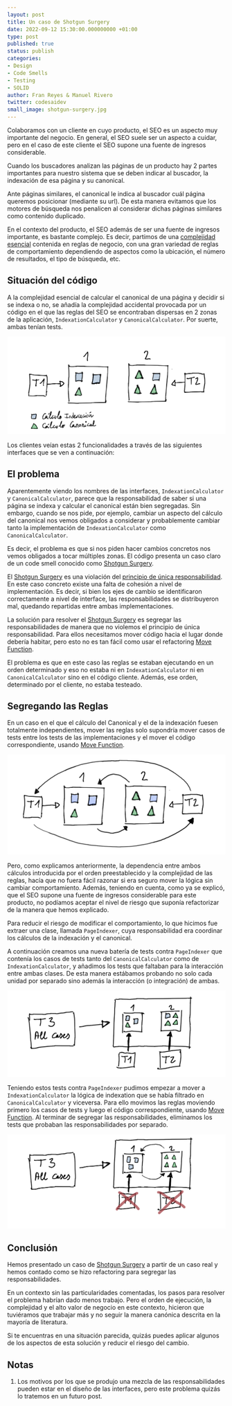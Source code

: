 ```yaml
---
layout: post
title: Un caso de Shotgun Surgery
date: 2022-09-12 15:30:00.000000000 +01:00
type: post
published: true
status: publish
categories:
- Design 
- Code Smells 
- Testing
- SOLID 
author: Fran Reyes & Manuel Rivero
twitter: codesaidev 
small_image: shotgun-surgery.jpg
---
```


Colaboramos con un cliente en cuyo producto, el SEO es un aspecto muy importante del negocio. En general, el SEO suele ser un aspecto a cuidar, pero en el caso de este cliente el SEO supone una fuente de ingresos considerable.

Cuando los buscadores analizan las páginas de un producto hay 2 partes importantes para nuestro sistema que se deben indicar al buscador, la indexación de esa página y su canonical.

Ante páginas similares, el canonical le indica al buscador cuál página queremos posicionar (mediante su url). De esta manera evitamos que los motores de búsqueda nos penalicen al considerar dichas páginas similares como contenido duplicado.

En el contexto del producto, el SEO además de ser una fuente de ingresos importante, es bastante complejo. Es decir, partimos de una [complejidad esencial](https://dzone.com/articles/essential-and-accidental) contenida en reglas de negocio, con una gran variedad de reglas de comportamiento dependiendo de aspectos como la ubicación, el número de resultados, el tipo de búsqueda, etc.

## Situación del código

A la complejidad esencial de calcular el canonical de una página y decidir si se indexa o no, se añadía la complejidad accidental provocada por un código en el que las reglas del SEO se encontraban dispersas en 2 zonas de la aplicación, `IndexationCalculator` y `CanonicalCalculator`. Por suerte, ambas tenían tests.


<figure style="margin:auto; width: 100%">
<img src="/assets/posts/2022-09-12-un-caso-de-shotgun-surgery/slice1.png" alt="test contra cada clase" />
</figure>


Los clientes veían estas 2 funcionalidades a través de las siguientes interfaces que se ven a continuación:

<script src="https://gist.github.com/franreyes/7f7c684c771e1c2c35ca1210c6f0ffbc.js"></script>

## El problema
Aparentemente viendo los nombres de las interfaces, `IndexationCalculator` y `CanonicalCalculator`, parece que la responsabilidad de saber si una página se indexa y calcular el canonical están bien segregadas. Sin embargo, cuando se nos pide, por ejemplo, cambiar un aspecto del cálculo del canonical nos vemos obligados a considerar y probablemente cambiar tanto la implementación de `IndexationCalculator` como `CanonicalCalculator`.

Es decir, el problema es que si nos piden hacer cambios concretos nos vemos obligados a tocar múltiples zonas. El código presenta un caso claro de un code smell conocido como [Shotgun Surgery](https://dzone.com/articles/code-smell-shot-surgery).

El [Shotgun Surgery](https://dzone.com/articles/code-smell-shot-surgery) es una violación del [principio de única responsabilidad](https://www.thebigbranchtheory.dev/post/single-responsablity/). En este caso concreto existe una falta de cohesión a nivel de implementación. Es decir, si bien los ejes de cambio se identificaron correctamente a nivel de interface, las responsabilidades se distribuyeron mal, quedando repartidas entre ambas implementaciones.

La solución para resolver el [Shotgun Surgery](https://dzone.com/articles/code-smell-shot-surgery) es segregar las responsabilidades de manera que no violemos el principio de única responsabilidad. Para ellos necesitamos mover
código hacia el lugar donde debería habitar, pero esto no es tan fácil como usar el refactoring [Move Function](https://refactoring.com/catalog/moveFunction.html).

El problema es que en este caso las reglas se estaban ejecutando en un orden determinado y eso no estaba ni en `IndexationCalculator` ni en `CanonicalCalculator` sino en el código cliente. Además, ese orden, determinado por el cliente, no estaba testeado.



## Segregando las Reglas
En un caso en el que el cálculo del Canonical y el de la indexación fuesen totalmente independientes, mover las reglas solo supondría mover casos de tests entre los tests de las implementaciones y el mover el código correspondiente, usando [Move Function](https://refactoring.com/catalog/moveFunction.html).

<figure style="margin:auto; width: 100%">
<img src="/assets/posts/2022-09-12-un-caso-de-shotgun-surgery/slice4.png" alt="test contra cada clase" />
</figure>

Pero, como explicamos anteriormente, la dependencia entre ambos cálculos introducida por el orden preestablecido y la complejidad de las reglas, hacía que no fuera fácil razonar si era seguro mover la lógica sin cambiar comportamiento. Además, teniendo en cuenta, como ya se explicó, que el SEO supone una fuente de ingresos considerable para este producto, no podíamos aceptar el nivel de riesgo que suponía refactorizar de la manera que hemos explicado.


Para reducir el riesgo de modificar el comportamiento, lo que hicimos fue extraer una clase, llamada `PageIndexer`, cuya responsabilidad era coordinar los cálculos de la indexación y el canonical.

<script src="https://gist.github.com/franreyes/829829d2d830ce97554f384565e19f43.js"></script>

A continuación creamos una nueva batería de tests contra `PageIndexer` que contenía los casos de tests tanto del `CanonicalCalculator` como de `IndexationCalculator`, y añadimos los tests que faltaban para la interacción entre ambas clases. De esta manera estábamos probando no solo cada unidad por separado sino además la interacción (o integración) de ambas.

<figure style="margin:auto; width: 100%">
<img src="/assets/posts/2022-09-12-un-caso-de-shotgun-surgery/slice2.png" alt="test contra cada clase" />
</figure>


Teniendo estos tests contra `PageIndexer` pudimos empezar a mover a `IndexationCalculator` la lógica de indexation que se había filtrado en  `CanonicalCalculator` y viceversa. Para ello movimos las reglas moviendo primero los casos de tests y luego el código correspondiente, usando [Move Function](https://refactoring.com/catalog/moveFunction.html). Al terminar de segregar las responsabilidades, eliminamos los tests que probaban las responsabilidades por separado.

<figure style="margin:auto; width: 100%">
<img src="/assets/posts/2022-09-12-un-caso-de-shotgun-surgery/slice3.png" alt="test contra cada clase" />
</figure>


## Conclusión
Hemos presentado un caso de [Shotgun Surgery](https://dzone.com/articles/code-smell-shot-surgery) a partir de un caso real y hemos contado como se hizo refactoring para segregar las responsabilidades.

En un contexto sin las particularidades comentadas, los pasos para resolver el problema habrían dado menos trabajo. Pero el orden de ejecución, la complejidad y el alto valor de negocio en este contexto, hicieron que tuviéramos que trabajar más y no seguir la manera canónica descrita en la mayoría de literatura.

Si te encuentras en una situación parecida, quizás puedes aplicar algunos de los aspectos de esta solución y reducir el riesgo del cambio.

## Notas
1) Los motivos por los que se produjo una mezcla de las responsabilidades pueden estar en el diseño de las interfaces, pero este problema quizás lo tratemos en un futuro post.



